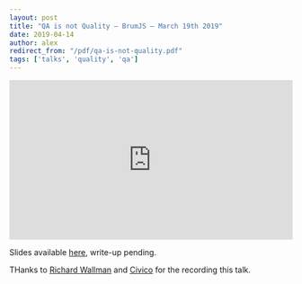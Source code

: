```yaml
---
layout: post
title: "QA is not Quality – BrumJS – March 19th 2019"
date: 2019-04-14
author: alex
redirect_from: "/pdf/qa-is-not-quality.pdf"
tags: ['talks', 'quality', 'qa']
---
```


<style>
.embed-container { position: relative; padding-bottom: 56.25%; height: 0; overflow: hidden; max-width: 100%; }
.embed-container iframe, .embed-container object, .embed-container embed { position: absolute; top: 0; left: 0; width: 100%; height: 100%; }
</style>
<div class='embed-container'>
  <iframe src="https://www.youtube.com/embed/CLMN_TrzfOs" frameborder="0" allow="accelerometer; autoplay; encrypted-media; gyroscope; picture-in-picture" allowfullscreen></iframe>
</div>

Slides available <a href="https://www.slideshare.net/AlexWilson48/qa-is-not-quality">here</a>, write-up pending.

THanks to <a href="https://richard.wallman.org.uk">Richard Wallman</a> and <a href="https://civico.net">Civico</a> for the recording this talk.
